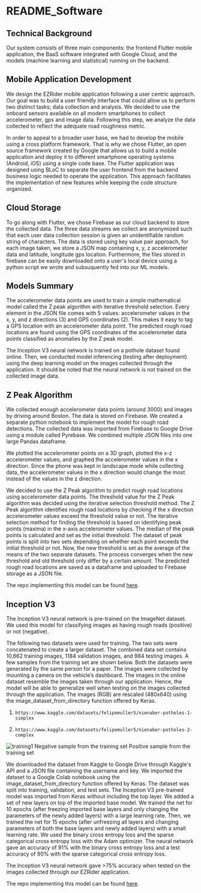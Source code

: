 # README_Software

## Technical Background

Our system consists of three main components: the frontend Flutter mobile application, the BaaS software integrated with Google Cloud, and the models (machine learning and statistical) running on the backend. 

## Mobile Application Development

We design the EZRider mobile application following a user centric approach. Our goal was to build a user friendly interface that could allow us to perform two distinct tasks; data collection and analysis. We decided to use the onboard sensors available on all modern smartphones to collect accelerometer, gps and image data. Following this step, we analyze the data collected to reflect the adequate road roughness metric.

In order to appeal to a broader user base, we had to develop the mobile using a cross platform framework. That is why we chose Flutter, an open source framework created by Google that allows us to build a mobile application and deploy it to different smartphone operating systems (Android, iOS) using a single code base. The Flutter application was designed using BLoC to separate the user frontend from the backend business logic needed to operate the application. This approach facilitates the implementation of new features while keeping the code structure organized.

## Cloud Storage

To go along with Flutter, we chose Firebase as our cloud backend to store the collected data. The three data streams we collect are anonymized such that each user data collection session is given an unidentifiable random string of characters. The data is stored using key value pair approach, for each image taken, we store a JSON map containing x, y, z accelerometer data and latitude, longitude gps location. Furthermore, the files stored in firebase can be easily downloaded onto a user's local device using a python script we wrote and subsuquently fed into our ML models.

## Models Summary

The accelerometer data points are used to train a simple mathematical model called the Z peak algorithm with iterative threshold selection. Every element in the JSON file comes with 5 values: accelerometer values in the x, y, and z directions (3) and GPS coordinates (2). This makes it easy to tag a GPS location with an accelerometer data point. The predicted rough road locations are found using the GPS coordinates of the accelerometer data points classified as anomalies by the Z peak model.

The Inception V3 neural network is trained on a pothole dataset found online. Then, we conducted model inferencing (testing after deployment) using the deep learning model on the images collected through the application. It should be noted that the neural network is not trained on the collected image data. 

## Z Peak Algorithm

We collected enough accelerometer data points (around 3000) and images by driving around Boston. The data is stored on Firebase. We created a separate python notebook to implement the model for rough road detections. The collected data was imported from Firebase to Google Drive using a module called Pyrebase. We combined multiple JSON files into one large Pandas dataframe.

We plotted the accelerometer points on a 3D graph, plotted the x-z accelerometer values, and graphed the accelerometer values in the x direction. Since the phone was kept in landscape mode while collecting data, the accelerometer values in the x direction would change the most instead of the values in the z direction. 

We decided to use the Z Peak algorithm to predict rough road locations using accelerometer data points. The threshold value for the Z Peak algorithm was decided using the iterative selection threshold method. The Z Peak algorithm identifies rough road locations by checking if the x direction accelerometer values exceed the threshold value or not. The iterative selection method for finding the threshold is based on identifying peak points (maxima) in the x-axis accelerometer values. The median of the peak points is calculated and set as the initial threshold. The dataset of peak points is split into two sets depending on whether each point exceeds the initial threshold or not. Now, the new threshold is set as the average of the means of the two separate datasets. The process converges when the new threshold and old threshold only differ by a certain amount. The predicted rough road locations are saved as a dataframe and uploaded to Firebase storage as a JSON file. 

The repo implementing this model can be found [here](https://github.com/balajisath/Road_Roughness_Mapping_System).

## Inception V3

The Inception V3 neural network is pre-trained on the ImageNet dataset. We used this model for classifying images as having rough roads (positive) or not (negative).

The following two datasets were used for training. The two sets were concatenated to create a larger dataset. The combined data set contains 10,662 training images, 1184 validation images, and 984 testing images. A few samples from the training set are shown below. Both the datasets were generated by the same person for a paper. The images were collected by mounting a camera on the vehicle’s dashboard. The images in the online dataset resemble the images taken through our application. Hence, the model will be able to generalize well when testing on the images collected through the application. The images (RGB) are rescaled (480x640) using the image_dataset_from_directory function offered by Keras.

1.     https://www.kaggle.com/datasets/felipemuller5/nienaber-potholes-1-simplex
2.     https://www.kaggle.com/datasets/felipemuller5/nienaber-potholes-2-complex

![training1](images/training1.png)
Negative sample from the training set           Positive sample from the training set

We downloaded the dataset from Kaggle to Google Drive through Kaggle's API and a JSON file containing the username and key. We imported the dataset to a Google Colab notebook using the image_dataset_from_directory function offered by Keras. The dataset was split into training, validation, and test sets. The Inception V3 pre-trained model was imported from Keras without including the top layer. We added a set of new layers on top of the imported base model. We trained the net for 10 epochs (after freezing imported base layers and only changing the parameters of the newly added layers) with a large learning rate. Then, we trained the net for 15 epochs (after unfreezing all layers and changing parameters of both the base layers and newly added layers) with a small learning rate. We used the binary cross entropy loss and the sparse categorical cross entropy loss with the Adam optimizer. The neural network gave an accuracy of 91% with the binary cross entropy loss and a test accuracy of 90% with the sparse categorical cross entropy loss. 
 
The Inception V3 neural network gave >75% accuracy when tested on the images collected through our EZRider application.

The repo implementing this model can be found [here](https://github.com/balajisath/Road_Roughness_Mapping_System).

